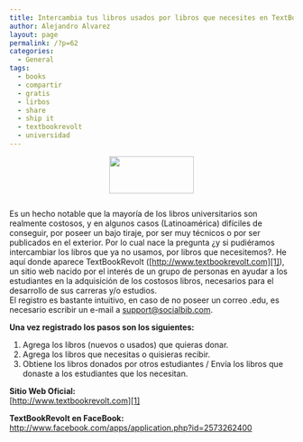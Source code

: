 ```yaml
---
title: Intercambia tus libros usados por libros que necesites en TextBookRevolt.com
author: Alejandro Alvarez
layout: page
permalink: /?p=62
categories:
  - General
tags:
  - books
  - compartir
  - gratis
  - lirbos
  - share
  - ship it
  - textbookrevolt
  - universidad
---
```

<a href="http://news.cnet.com/i/bto/20090223/TextbookRevolt.jpg" onblur="try {parent.deselectBloggerImageGracefully();} catch(e) {}"><img style="margin: 0px auto 10px; display: block; text-align: center; cursor: pointer; width: 150px; height: 66px;" src="http://news.cnet.com/i/bto/20090223/TextbookRevolt.jpg" border="0" alt="" /></a>  
Es un hecho notable que la mayoría de los libros universitarios son realmente costosos, y en algunos casos (Latinoamérica) difíciles de conseguir, por poseer un bajo tiraje, por ser muy técnicos o por ser publicados en el exterior. Por lo cual nace la pregunta ¿y si pudiéramos intercambiar los libros que ya no usamos, por libros que necesitemos?. He aquí donde aparece TextBookRevolt ([http://www.textbookrevolt.com][1]), un sitio web nacido por el interés de un grupo de personas en ayudar a los estudiantes en la adquisición de los costosos libros, necesarios para el desarrollo de sus carreras y/o estudios.  
El registro es bastante intuitivo, en caso de no poseer un correo .edu, es necesario escribir un e-mail a <support@socialbib.com>.

<span style="font-weight: bold;">Una vez registrado los pasos son los siguientes:</span>  
1. Agrega los libros (nuevos o usados) que quieras donar.  
2. Agrega los libros que necesitas o quisieras recibir.  
3. Obtiene los libros donados por otros estudiantes / Envía los libros que donaste a los estudiantes que los necesitan.

<span style="font-weight: bold;">Sitio Web Oficial:</span>  
[http://www.textbookrevolt.com][1]

<span style="font-weight: bold;">TextBookRevolt en FaceBook:</span>  
<http://www.facebook.com/apps/application.php?id=2573262400>

 [1]: http://www.textbookrevolt.com/
